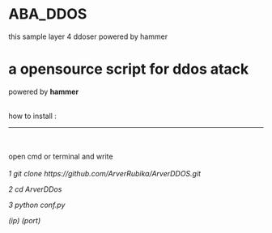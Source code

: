 # ABA_DDOS
this sample layer 4 ddoser powered by hammer


<h1>a opensource script for ddos atack</h1>
powered by <b>hammer</b>
<br><br>

how to install :
<hr><br><br>
open cmd or terminal and write
<br><br>
<i>
1 git clone https://github.com/ArverRubika/ArverDDOS.git

2 cd ArverDDos

3 python conf.py <p>(ip) (port)</P>
</i>
